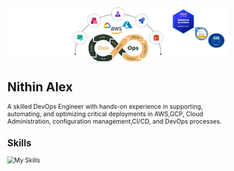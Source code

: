 ![Design and Development](https://github.com/night-pilot/night-pilot/blob/main/Untitled-1.jpg)

# Nithin Alex
A skilled DevOps Engineer with hands-on experience in supporting, automating, and optimizing critical deployments in AWS,GCP, Cloud Administration, configuration management,CI/CD, and DevOps processes.
## Skills

![My Skills](https://skillicons.dev/icons?i=aws,gcp,azure,jenkins,git,kubernetes,Docker,&perline=6)




